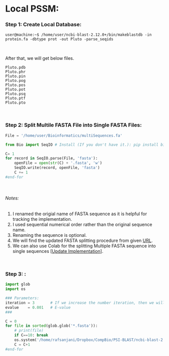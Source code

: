 
# Local PSSM:


### Step 1: Create Local Database:


```console
user@machine:~$ /home/user/ncbi-blast-2.12.0+/bin/makeblastdb -in protein.fa -dbtype prot -out Pluto -parse_seqids
```

&nbsp;

After that, we will get below files.
```
Pluto.pdb
Pluto.phr
Pluto.pin
Pluto.pog
Pluto.pos
Pluto.pot
Pluto.psq
Pluto.ptf
Pluto.pto
```

&nbsp;
&nbsp;

### Step 2: Split Multile FASTA File into Single FASTA Files:

```python
File = '/home/user/Bioinformatics/multiSequences.fa'

from Bio import SeqIO # Install (If you don't have it.): pip install biopython

C= 1
for record in SeqIO.parse(File, 'fasta'):
    openFile = open(str(C) + '.fasta', 'w')
    SeqIO.write(record, openFile, 'fasta')
    C += 1
#end-for
```

&nbsp;

###### Notes:
1. I renamed the origial name of FASTA sequence as it is helpful for tracking the implementation.
2. I used sequential numerical order rather than the original sequence name.
3. Renaming the sequence is optional.
4. We will find the updated FASTA splitting procedure from given [URL](https://github.com/mrzResearchArena/BLAST/blob/master/splitFASTA.py).
5. We can also use Colab for the splitting Multiple FASTA sequence into single sequences [[Update Implementation](https://github.com/mrzResearchArena/BLAST/blob/master/Split-FASTA-using-BioPython-Colab.ipynb)].

&nbsp;
&nbsp;


### Step 3: :

```python
import glob
import os

### Parameters:
iteration = 3       # If we increase the number iteration, then we will get the good quality of PSSM.
evalue    = 0.001   # E-value
###

C = 0
for file in sorted(glob.glob('*.fasta')):
    # print(file)
    if C==10: break
    os.system('/home/rafsanjani/Dropbox/CompBio/PSI-BLAST/ncbi-blast-2.12.0+/bin/psiblast -query {} -db Pluto -num_iterations={} -evalue={} -out psiblastout.txt -out_ascii_pssm {}-.PSSM -save_each_pssm'.format(file, iteration, evalue, file))
    C = C+1
#end-for
```
